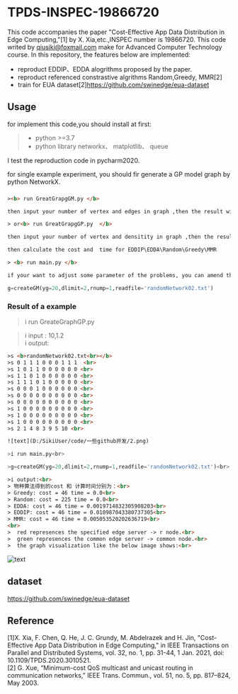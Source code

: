 # TPDS-INSPEC-19866720
This code accompanies the paper  "Cost-Effective App Data Distribution in Edge Computing,"[1]  by X. Xia,etc.,INSPEC number is 19866720. This code writed by qiusiki@foxmail.com make for  Advanced Computer Technology course.
In this repository, the features below are implemented:
- reproduct EDDIP、EDDA alogrithms proposed by the paper.
- reproduct referenced constrastive algrithms Random,Greedy, MMR[2]  
- train for EUA dataset[2]https://github.com/swinedge/eua-dataset

## Usage
for implement this code,you should install at first:
>
> - python >=3.7
> - python library networkx、 matplotlib、 queue
>

I test the reproduction code in pycharm2020.

for single example experiment, you should fir generate a GP model graph by python NetworkX.

###
```html
><b> run GreatGrapgGM.py </b>

then input your number of vertex and edges in graph ,then the result will be restored in randomNetwork01.txt.

> or<b> run GreatGrapgGP.py  </b>

then input your number of vertex and densitity in graph ,then the result will be restored in randomNetwork02.txt.

then calculate the cost and  time for EDDIP\EDDA\Random\Greedy\MMR

> <b> run main.py </b>

if your want to adjust some parameter of the problems, you can amend this command：

```

```python
g=createGM(yg=20,dlimit=2,rnump=1,readfile='randomNetwork02.txt')
```
### Result of a example 

>i run GreateGraphGP.py

>i input : 10,1.2 <br>
>i output: <br>
```html
>s <b>randomNetwork02.txt<br></b>
>s 0 1 1 1 0 0 0 1 1 1  <br>
>s 1 0 1 1 0 0 0 0 0 0 <br>
>s 1 1 0 1 0 0 0 0 0 0 <br>
>s 1 1 1 0 1 0 0 0 0 0 <br>
>s 0 0 0 1 0 0 0 0 0 0 <br>
>s 0 0 0 0 0 0 0 0 0 0 <br>
>s 0 0 0 0 0 0 0 0 0 0 <br>
>s 1 0 0 0 0 0 0 0 0 0 <br>
>s 1 0 0 0 0 0 0 0 0 0 <br>
>s 1 0 0 0 0 0 0 0 0 0 <br>
>s 2 1 4 8 3 9 5 10 <br>

![text](D:/SikiUser/code/一些github开发/2.png)

```
```python
>i run main.py<br>
```
```python
>g=createGM(yg=20,dlimit=2,rnump=1,readfile='randomNetwork02.txt')<br>
```
```html
>i output:<br>
> 物种算法得到的cost 和 计算时间分别为：<br>
> Greedy: cost = 46 time = 0.0<br>
> Random: cost = 225 time = 0.0<br>
> EDDA: cost = 46 time = 0.0019714832305908203<br>
> EDDIP: cost = 46 time = 0.010987043380737305<br>
> MMR: cost = 46 time = 0.005053520202636719<br>
<br>
>  red represences the specified edge server -> r node.<br>
>  green represences the common edge server -> common node.<br>
>  the graph visualization like the below image shows:<br>

```
![text](D:/SikiUser/code/一些github开发/23.png)

## dataset

https://github.com/swinedge/eua-dataset<br>

## Reference
[1]X. Xia, F. Chen, Q. He, J. C. Grundy, M. Abdelrazek and H. Jin, "Cost-Effective App Data Distribution in Edge Computing," in IEEE Transactions on Parallel and Distributed Systems, vol. 32, no. 1, pp. 31-44, 1 Jan. 2021, doi: 10.1109/TPDS.2020.3010521.<br>
[2] G. Xue, “Minimum-cost QoS multicast and unicast routing in communication networks,” IEEE Trans. Commun., vol. 51, no. 5, pp. 817–824, May 2003.<br>
